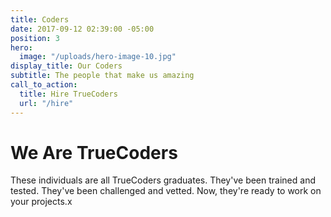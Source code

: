 ```yaml
---
title: Coders
date: 2017-09-12 02:39:00 -05:00
position: 3
hero:
  image: "/uploads/hero-image-10.jpg"
display_title: Our Coders
subtitle: The people that make us amazing
call_to_action:
  title: Hire TrueCoders
  url: "/hire"
---
```


# We Are TrueCoders

These individuals are all TrueCoders graduates. They've been trained and tested. They've been challenged and vetted. Now, they're ready to work on your projects.x